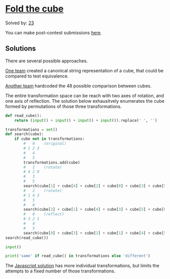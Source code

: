 # [Fold the cube](http://www.spoj.com/BYU2015F/problems/FOLDCUBE)

Solved by: [23](http://www.spoj.com/BYU2015F/ranks/FOLDCUBE)

You can make post-contest submissions [here](http://www.spoj.com/problems/FOLDCUBE).

## Solutions

There are several possible approaches.

[One team](http://www.spoj.com/BYU2015F/files/src/15570260/) created a canonical string representation of a cube, that could be compared to test equivalence.

[Another team](http://www.spoj.com/BYU2015F/files/src/15570798/) hardcoded the 48 possible comparison between cubes.

The entire transformation space can be reach with two axes of rotation, and one axis of reflection. The solution below exhausitvely enumerates the cube formed by permutations of those three transformations.

```python
def read_cube():
    return (input() + input() + input() + input()).replace(' ', '')

transformations = set()
def search(cube):
    if cube not in transformations:
        #   0    (original)
        # 1 2 3
        #   4
        #   5
        transformations.add(cube)
        #   1    (rotate)
        # 4 2 0
        #   3
        #   5
        search(cube[1] + cube[4] + cube[2] + cube[0] + cube[3] + cube[5])
        #   2    (rotate)
        # 1 4 3
        #   5
        #   0
        search(cube[2] + cube[1] + cube[4] + cube[3] + cube[5] + cube[0])
        #   0    (reflect)
        # 3 2 1
        #   4
        #   5
        search(cube[0] + cube[3] + cube[2] + cube[1] + cube[4] + cube[5])
search(read_cube())

input()

print('same' if read_cube() in transformations else 'different')
```


The [Javascript solution](solutions/main.js) has more individual transformations, but limits the attempts to a fixed number of those transformations.
